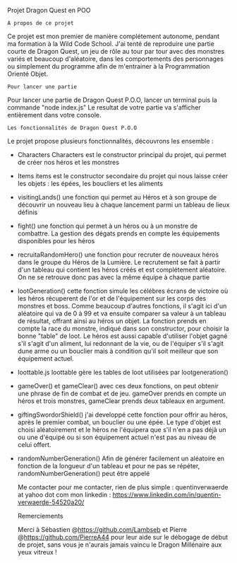 <!--
                                                                                                                                              ,-.----.       ,----..       ,----..
    ,---,                                                                    ,----..                                           ___            \    /  \     /   /   \     /   /   \
  .'  .' `\                                                                 /   /   \                                        ,--.'|_          |   :    \   /   .     :   /   .     :
,---.'     \   __  ,-.                        ,---.        ,---,           /   .     :            ,--,                       |  | :,'         |   |  .\ : .   /   ;.  \ .   /   ;.  \
|   |  .`\  |,' ,'/ /|            ,----._,.  '   ,'\   ,-+-. /  |         .   /   ;.  \         ,'_ /|             .--.--.   :  : ' :         .   :  |: |.   ;   /  ` ;.   ;   /  ` ;
:   : |  '  |'  | |' | ,--.--.   /   /  ' / /   /   | ,--.'|'   |        .   ;   /  ` ;    .--. |  | :    ,---.   /  /    '.;__,'  /          |   |   \ :;   |  ; \ ; |;   |  ; \ ; |
|   ' '  ;  :|  |   ,'/       \ |   :     |.   ; ,. :|   |  ,"' |        ;   |  ; \ ; |  ,'_ /| :  . |   /     \ |  :  /`./|  |   |           |   : .   /|   :  | ; | '|   :  | ; | '
'   | ;  .  |'  :  / .--.  .-. ||   | .\  .'   | |: :|   | /  | |        |   :  | ; | '  |  ' | |  . .  /    /  ||  :  ;_  :__,'| :           ;   | |`-' .   |  ' ' ' :.   |  ' ' ' :
|   | :  |  '|  | '   \__\/: . ..   ; ';  |'   | .; :|   | |  | |        .   |  ' ' ' :  |  | ' |  | | .    ' / | \  \    `. '  : |__         |   | ;    '   ;  \; /  |'   ;  \; /  |
'   : | /  ; ;  : |   ," .--.; |'   .   . ||   :    ||   | |  |/         '   ;  \; /  |  :  | : ;  ; | '   ;   /|  `----.   \|  | '.'|        :   ' |     \   \  ',  /  \   \  ',  /
|   | '` ,/  |  , ;  /  /  ,.  | `---`-'| | \   \  / |   | |--'           \   \  ',  . \ '  :  `--'   \'   |  / | /  /`--'  /;  :    ;        :   : : ___  ;   :    /___ ;   :    /
;   :  .'     ---'  ;  :   .'   \.'__/\_: |  `----'  |   |/                ;   :      ; |:  ,      .-./|   :    |'--'.     / |  ,   /         |   | :/  .\  \   \ .'/  .\ \   \ .'
|   ,.'             |  ,     .-./|   :    :          '---'                  \   \ .'`--"  `--`----'     \   \  /   `--'---'   ---`-'          `---'.|\  ; |  `---`  \  ; | `---`
'---'                `--`---'     \   \  /                                   `---`                       `----'                                 `---` `--"           `--"
                                   `--`-'
 -->

Projet Dragon Quest en POO

    A propos de ce projet

Ce projet est mon premier de manière complétement autonome, pendant ma formation à la Wild Code School. J'ai tenté de reproduire une partie courte de Dragon Quest, un jeu de rôle au tour par tour avec des monstres variés et beaucoup d'aléatoire, dans les comportements des personnages ou simplement du programme afin de m'entrainer à la Programmation Orienté Objet.

    Pour lancer une partie

Pour lancer une partie de Dragon Quest P.O.O, lancer un terminal puis la commande "node index.js"
Le resultat de votre partie va s'afficher entièrement dans votre console.

    Les fonctionnalités de Dragon Quest P.O.O

Le projet propose plusieurs fonctionnalités, découvrons les ensemble :

- Characters
  Characters est le constructor principal du projet, qui permet de créer nos héros et les monstres

- Items
  items est le constructor secondaire du projet qui nous laisse créer les objets : les épées, les boucliers et les aliments

- visitingLands()
  une fonction qui permet au Héros et à son groupe de découvrir un nouveau lieu à chaque lancement parmi un tableau de lieux définis

- fight()
  une fonction qui permet à un héros ou à un monstre de combattre. La gestion des dégats prends en compte les équipements disponibles pour les héros

- recruitaRandomHero()
  une fonction pour recruter de nouveaux héros dans le groupe du Héros de la Lumière. Le recrutement se fait à partir d'un tableau qui contient les héros créés et est complétement aléatoire. On ne se retrouve donc pas avec la même équipe à chaque partie

- lootGeneration()
  cette fonction simule les célébres écrans de victoire où les héros récuperent de l'or et de l'équipement sur les corps des monstres et boss. Comme beaucoup d'autres fonctions, il s'agit ici d'un aléatoire qui va de 0 à 99 et va ensuite comparer sa valeur à un tableau de résultat, offrant ainsi au héros un objet.
  La fonction prends en compte la race du monstre, indiqué dans son constructor, pour choisir la bonne "table" de loot.
  Le héros est aussi capable d'utiliser l'objet gagné s'il s'agit d'un aliment, lui redonnant de la vie, ou de l'équiper s'il s'agit dune arme ou un bouclier mais à condition qu'il soit meilleur que son équipement actuel.

- loottable.js
  loottable gère les tables de loot utilisées par lootgeneration()

- gameOver() et gameClear()
  avec ces deux fonctions, on peut obtenir une phrase de fin de combat et de jeu. gameOver prends en compte un héros et trois monstres, gameClear prends deux tableaux en argument.

- giftingSwordorShield()
  j'ai developpé cette fonction pour offrir au héros, après le premier combat, un bouclier ou une épée. Le type d'objet est choisi aléatoirement et le héros ne l'équipera que s'il n'en a pas déjà un ou une d'équipé ou si son équipement actuel n'est pas au niveau de celui offert.

- randomNumberGeneration()
  Afin de générer facilement un aléatoire en fonction de la longueur d'un tableau et pour ne pas se répéter, randomNumberGeneration() peut être appelé

  Me contacter
  pour me contacter, rien de plus simple : quentinverwaerde at yahoo dot com
  mon linkedin : https://www.linkedin.com/in/quentin-verwaerde-54520a20/

  Remerciements

  Merci à Sébastien @https://github.com/Lambseb et Pierre @https://github.com/PierreA44 pour leur aide sur le débogage de début de projet, sans vous je n'aurais jamais vaincu le Dragon Millénaire aux yeux vitreux !
